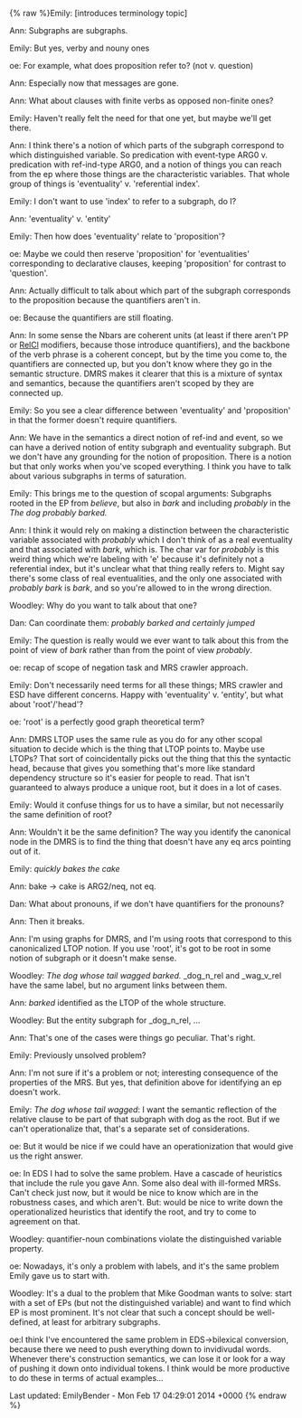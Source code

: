 {% raw %}Emily: \[introduces terminology topic\]

Ann: Subgraphs are subgraphs.

Emily: But yes, verby and nouny ones

oe: For example, what does proposition refer to? (not v. question)

Ann: Especially now that messages are gone.

Ann: What about clauses with finite verbs as opposed non-finite ones?

Emily: Haven't really felt the need for that one yet, but maybe we'll
get there.

Ann: I think there's a notion of which parts of the subgraph correspond
to which distinguished variable. So predication with event-type ARG0 v.
predication with ref-ind-type ARG0, and a notion of things you can reach
from the ep where those things are the characteristic variables. That
whole group of things is 'eventuality' v. 'referential index'.

Emily: I don't want to use 'index' to refer to a subgraph, do I?

Ann: 'eventuality' v. 'entity'

Emily: Then how does 'eventuality' relate to 'proposition'?

oe: Maybe we could then reserve 'proposition' for 'eventualities'
corresponding to declarative clauses, keeping 'proposition' for contrast
to 'question'.

Ann: Actually difficult to talk about which part of the subgraph
corresponds to the proposition because the quantifiers aren't in.

oe: Because the quantifiers are still floating.

Ann: In some sense the Nbars are coherent units (at least if there
aren't PP or [RelCl](/RelCl) modifiers, because those introduce
quantifiers), and the backbone of the verb phrase is a coherent concept,
but by the time you come to, the quantifiers are connected up, but you
don't know where they go in the semantic structure. DMRS makes it
clearer that this is a mixture of syntax and semantics, because the
quantifiers aren't scoped by they are connected up.

Emily: So you see a clear difference between 'eventuality' and
'proposition' in that the former doesn't require quantifiers.

Ann: We have in the semantics a direct notion of ref-ind and event, so
we can have a derived notion of entity subgraph and eventuality
subgraph. But we don't have any grounding for the notion of proposition.
There is a notion but that only works when you've scoped everything. I
think you have to talk about various subgraphs in terms of saturation.

Emily: This brings me to the question of scopal arguments: Subgraphs
rooted in the EP from *believe*, but also in *bark* and including
*probably* in the *The dog probably barked.*

Ann: I think it would rely on making a distinction between the
characteristic variable associated with *probably* which I don't think
of as a real eventuality and that associated with *bark*, which is. The
char var for *probably* is this weird thing which we're labeling with
'e' because it's definitely not a referential index, but it's unclear
what that thing really refers to. Might say there's some class of real
eventualities, and the only one associated with *probably bark* is
*bark*, and so you're allowed to in the wrong direction.

Woodley: Why do you want to talk about that one?

Dan: Can coordinate them: *probably barked and certainly jumped*

Emily: The question is really would we ever want to talk about this from
the point of view of *bark* rather than from the point of view
*probably*.

oe: recap of scope of negation task and MRS crawler approach.

Emily: Don't necessarily need terms for all these things; MRS crawler
and ESD have different concerns. Happy with 'eventuality' v. 'entity',
but what about 'root'/'head'?

oe: 'root' is a perfectly good graph theoretical term?

Ann: DMRS LTOP uses the same rule as you do for any other scopal
situation to decide which is the thing that LTOP points to. Maybe use
LTOPs? That sort of coincidentally picks out the thing that this the
syntactic head, because that gives you something that's more like
standard dependency structure so it's easier for people to read. That
isn't guaranteed to always produce a unique root, but it does in a lot
of cases.

Emily: Would it confuse things for us to have a similar, but not
necessarily the same definition of root?

Ann: Wouldn't it be the same definition? The way you identify the
canonical node in the DMRS is to find the thing that doesn't have any eq
arcs pointing out of it.

Emily: *quickly bakes the cake*

Ann: bake -&gt; cake is ARG2/neq, not eq.

Dan: What about pronouns, if we don't have quantifiers for the pronouns?

Ann: Then it breaks.

Ann: I'm using graphs for DMRS, and I'm using roots that correspond to
this canonicalized LTOP notion. If you use 'root', it's got to be root
in some notion of subgraph or it doesn't make sense.

Woodley: *The dog whose tail wagged barked.* \_dog\_n\_rel and
\_wag\_v\_rel have the same label, but no argument links between them.

Ann: *barked* identified as the LTOP of the whole structure.

Woodley: But the entity subgraph for \_dog\_n\_rel, …

Ann: That's one of the cases were things go peculiar. That's right.

Emily: Previously unsolved problem?

Ann: I'm not sure if it's a problem or not; interesting consequence of
the properties of the MRS. But yes, that definition above for
identifying an ep doesn't work.

Emily: *The dog whose tail wagged*: I want the semantic reflection of
the relative clause to be part of that subgraph with dog as the root.
But if we can't operationalize that, that's a separate set of
considerations.

oe: But it would be nice if we could have an operationization that would
give us the right answer.

oe: In EDS I had to solve the same problem. Have a cascade of heuristics
that include the rule you gave Ann. Some also deal with ill-formed MRSs.
Can't check just now, but it would be nice to know which are in the
robustness cases, and which aren't. But: would be nice to write down the
operationalized heuristics that identify the root, and try to come to
agreement on that.

Woodley: quantifier-noun combinations violate the distinguished variable
property.

oe: Nowadays, it's only a problem with labels, and it's the same problem
Emily gave us to start with.

Woodley: It's a dual to the problem that Mike Goodman wants to solve:
start with a set of EPs (but not the distinguished variable) and want to
find which EP is most prominent. It's not clear that such a concept
should be well-defined, at least for arbitrary subgraphs.

oe:I think I've encountered the same problem in EDS-&gt;bilexical
conversion, because there we need to push everything down to invidivudal
words. Whenever there's construction semantics, we can lose it or look
for a way of pushing it down onto individual tokens. I think would be
more productive to do these in terms of actual examples…

Last updated: EmilyBender - Mon Feb 17 04:29:01 2014 +0000
{% endraw %}